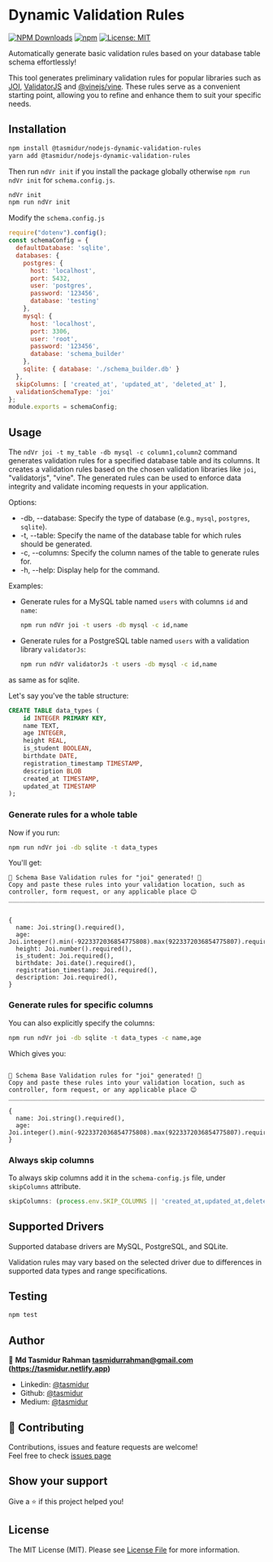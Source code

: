 # Dynamic Validation Rules
[![NPM Downloads](https://img.shields.io/npm/dw/%40tasmidur%2Fnodejs-validation-schema-rules)](https://www.npmjs.com/package/@tasmidur/nodejs-dynamic-validation-rules)
[![npm](https://img.shields.io/npm/v/%40tasmidur%2Fnodejs-validation-schema-rules)](https://www.npmjs.com/package/indexeddb-orm)
[![License: MIT](https://img.shields.io/badge/License-MIT-yellow.svg)](https://opensource.org/licenses/MIT)


Automatically generate basic validation rules based on your database table schema effortlessly!

This tool generates preliminary validation rules for popular libraries such as [JOI](https://www.npmjs.com/package/joi),    [ValidatorJS](https://www.npmjs.com/package/validatorjs) and [@vinejs/vine](https://www.npmjs.com/package/@vinejs/vine). These rules serve as a convenient starting point, allowing you to refine and enhance them to suit your specific needs.


## Installation

```bash
npm install @tasmidur/nodejs-dynamic-validation-rules
yarn add @tasmidur/nodejs-dynamic-validation-rules
```
Then run `ndVr init` if you install the package globally otherwise `npm run ndVr init` for  `schema.config.js`.

```bash
ndVr init
npm run ndVr init
```

Modify the `schema.config.js`

```javascript
require("dotenv").config();
const schemaConfig = {
  defaultDatabase: 'sqlite',
  databases: {
    postgres: {
      host: 'localhost',
      port: 5432,
      user: 'postgres',
      password: '123456',
      database: 'testing'
    },
    mysql: {
      host: 'localhost',
      port: 3306,
      user: 'root',
      password: '123456',
      database: 'schema_builder'
    },
    sqlite: { database: './schema_builder.db' }
  },
  skipColumns: [ 'created_at', 'updated_at', 'deleted_at' ],
  validationSchemaType: 'joi'
};
module.exports = schemaConfig;
```

## Usage

  The `ndVr joi -t my_table -db mysql -c column1,column2` command generates validation rules for a specified database table and its columns. It creates a validation rules based on the chosen validation libraries like `joi`, "validatorjs", "vine". The generated rules can be used to enforce data integrity and validate incoming requests in your application.

  Options:
  - -db, --database: Specify the type of database (e.g., `mysql`, `postgres`, `sqlite`).
  - -t, --table: Specify the name of the database table for which rules should be generated.
  - -c, --columns: Specify the column names of the table to generate rules for.
  - -h, --help: Display help for the command.

  Examples:
  - Generate rules for a MySQL table named `users` with columns `id` and `name`:

    ```bash
    npm run ndVr joi -t users -db mysql -c id,name
    ```

  - Generate rules for a PostgreSQL table named `users` with a validation library `validatorJs`:

      ```bash
    npm run ndVr validatorJs -t users -db mysql -c id,name
      ```
  
  as same as for sqlite.

Let's say you've the table structure:

```sql
CREATE TABLE data_types (
    id INTEGER PRIMARY KEY,
    name TEXT,
    age INTEGER,
    height REAL,
    is_student BOOLEAN,
    birthdate DATE,
    registration_timestamp TIMESTAMP,
    description BLOB
    created_at TIMESTAMP,
    updated_at TIMESTAMP
);
```

### Generate rules for a whole table

Now if you run:

```bash
npm run ndVr joi -db sqlite -t data_types
```

You'll get:
```
🚀 Schema Base Validation rules for "joi" generated! 🚀
Copy and paste these rules into your validation location, such as controller, form request, or any applicable place 😊
______________________________________________________________________________________________________________________


{ 
  name: Joi.string().required(),
  age: Joi.integer().min(-9223372036854775808).max(9223372036854775807).required(),
  height: Joi.number().required(),
  is_student: Joi.required(),
  birthdate: Joi.date().required(),
  registration_timestamp: Joi.required(),
  description: Joi.required(), 
}

```

### Generate rules for specific columns

You can also explicitly specify the columns:

```bash
npm run ndVr joi -db sqlite -t data_types -c name,age
```

Which gives you:
```

🚀 Schema Base Validation rules for "joi" generated! 🚀
Copy and paste these rules into your validation location, such as controller, form request, or any applicable place 😊
______________________________________________________________________________________________________________________

{ 
  name: Joi.string().required(),
  age: Joi.integer().min(-9223372036854775808).max(9223372036854775807).required(), 
}

```

### Always skip columns

To always skip columns add it in the `schema-config.js` file, under `skipColumns` attribute.

```javascript
skipColumns: (process.env.SKIP_COLUMNS || 'created_at,updated_at,deleted_at').split(',')
```


## Supported Drivers

Supported database drivers are MySQL, PostgreSQL, and SQLite.

Validation rules may vary based on the selected driver due to differences in supported data types and range specifications.

## Testing

```bash
npm test
```
## Author
👤 **Md Tasmidur Rahman <tasmidurrahman@gmail.com> (https://tasmidur.netlify.app)**

* Linkedin: [@tasmidur](https://www.linkedin.com/in/tasmidur/)
* Github: [@tasmidur](https://github.com/tasmidur)
* Medium: [@tasmidur](https://medium.com/@tasmidur)

## 🤝 Contributing

Contributions, issues and feature requests are welcome!<br />Feel free to check [issues page](https://github.com/tasmidur/nodejs-dynamic-validation-rules/issues)

## Show your support

Give a ⭐️ if this project helped you!

## License

The MIT License (MIT). Please see [License File](LICENSE.md) for more information.